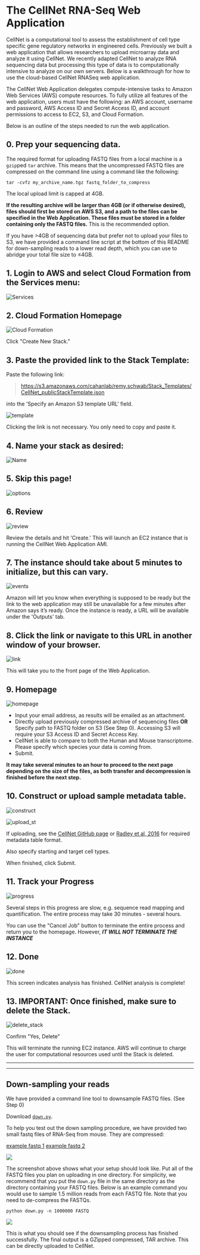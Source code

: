 # The CellNet RNA-Seq Web Application

CellNet is a computational tool to assess the establishment of cell type specific gene regulatory networks in engineered cells. Previously we built a web application that allows researchers to upload microarray data and analyze it using CellNet. We recently adapted CellNet to analyze RNA sequencing data but processing this type of data is to computationally intensive to analyze on our own servers. Below is a walkthrough for how to use the cloud-based CellNet RNASeq web application.

The CellNet Web Application delegates compute-intensive tasks to Amazon Web Services (AWS) compute resources. To fully utilize all features of the web application, users must have the following: an AWS account, username and password, AWS Access ID and Secret Access ID, and account permissions to access to EC2, S3, and Cloud Formation.

Below is an outline of the steps needed to run the web application.

## 0. Prep your sequencing data. 

The required format for uploading FASTQ files from a local machine is a `gzip`ped `tar` archive. This means that the uncompressed FASTQ files are compressed on the command line using a command like the following:

````shell
tar -cvfz my_archive_name.tgz fastq_folder_to_compress
````

The local upload limit is capped at 4GB. 

**If the resulting archive will be larger than 4GB (or if otherwise desired), files should first be stored on AWS S3, and a path to the files can be specified in the Web Application. These files must be stored in a folder containing only the FASTQ files.** This is the recommended option.

If you have >4GB of sequencing data but prefer not to upload your files to S3, we have provided a command line script at the bottom of this README for down-sampling reads to a lower read depth, which you can use to abridge your total file size to ≤4GB.

## 1. Login to AWS and select Cloud Formation from the Services menu:

![Services](images/services.png)

## 2. Cloud Formation Homepage

![Cloud Formation](images/cloudFormation.png)

Click "Create New Stack."

## 3. Paste the provided link to the Stack Template:

Paste the following link:

>https://s3.amazonaws.com/cahanlab/remy.schwab/Stack_Templates/CellNet_publicStackTemplate.json

into the 'Specify an Amazon S3 template URL' field.

![template](images/templateSelect.png)

Clicking the link is not necessary. You only need to copy and paste it.

## 4. Name your stack as desired:

![Name](images/details.png)

## 5. Skip this page!

![options](images/options.png)

## 6. Review

![review](images/review.png)

Review the details and hit 'Create.' This will launch an EC2 instance that is running the CellNet Web Application AMI.

## 7. The instance should take about 5 minutes to initialize, but this can vary.

![events](images/events.png)

Amazon will let you know when everything is supposed to be ready but the link to the web application may still be unavailable for a few minutes after Amazon says it’s ready. Once the instance is ready, a URL will be available under the 'Outputs' tab. 

## 8. Click the link or navigate to this URL in another window of your browser.

![link](images/url.png)

This will take you to the front page of the Web Application.


## 9. Homepage
![homepage](images/home.png)
  
* Input your email address, as results will be emailed as an attachment.
* Directly upload previously compressed archive of sequencing files **OR** Specify path to FASTQ folder on S3 (See Step 0). Accessing S3 will require your S3 Access ID and Secret Access Key.
* CellNet is able to compare to both the Human and Mouse transcriptome. Please specify which species your data is coming from. 
* Submit.

**It may take several minutes to an hour to proceed to the next page depending on the size of the files, as both transfer and decompression is finished before the next step.**

## 10. Construct or upload sample metadata table.

![construct](images/construct_st.png)

![upload_st](images/upload_st.png)

If uploading, see the [CellNet GitHub page](https://github.com/pcahan1/CellNet) or [Radley et al, 2016](https://www.nature.com/articles/nprot.2017.022) for required metadata table format. 

Also specify starting and target cell types.

When finished, click Submit.

## 11. Track your Progress

![progress](images/progress.png)

Several steps in this progress are slow, e.g. sequence read mapping and quantification. The entire process may take 30 minutes - several hours.

You can use the "Cancel Job" button to terminate the entire process and return you to the homepage. However, ***IT WILL NOT TERMINATE THE INSTANCE***

## 12. Done

![done](images/done.png)

This screen indicates analysis has finished. CellNet analysis is complete!

## 13. **IMPORTANT:** Once finished, make sure to delete the Stack.

![delete_stack](images/delete_stack.png)

Confirm "Yes, Delete"

This will terminate the running EC2 instance. AWS will continue to charge the user for computational resources used until the Stack is deleted.


---
---


## Down-sampling your reads

We have provided a command line tool to downsample FASTQ files. (See Step 0)

Download [`down.py`](https://github.com/pcahan1/CellNet_Cloud/raw/master/down.py).

To help you test out the down sampling procedure, we have provided two small fastq files of RNA-Seq from mouse. They are compressed:

[example fastq 1](https://s3.amazonaws.com/cellnet-rnaseq/webapp/test1.fq.gz)
[example fastq 2](https://s3.amazonaws.com/cellnet-rnaseq/webapp/test2.fq.gz)

![](images/pre.jpg)

The screenshot above shows what your setup should look like. Put all of the FASTQ files you plan on uploading in one directory. For simplicity, we recommend that you put the `down.py` file in the same directory as the directory containing your FASTQ files. Below is an example command you would use to sample 1.5 million reads from each FASTQ file. Note that you need to de-compress the FASTQs.

```shell
python down.py -n 1000000 FASTQ
```

![](images/dun.jpg)

This is what you should see if the downsampling process has finished successfully. The final output is a GZipped compressed, TAR archive. This can be directly uploaded to CellNet.

